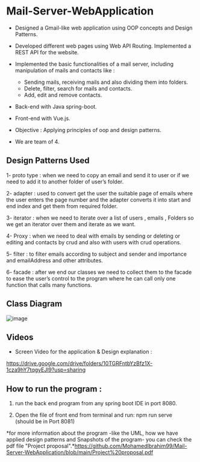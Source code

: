 # Mail-Server-WebApplication

- Designed a Gmail-like web application using OOP concepts and Design Patterns. 
- Developed different web pages using Web API Routing. Implemented a REST API for the website. 
- Implemented the basic functionalities of a mail server, including manipulation of mails and contacts like : 
  - Sending mails, receiving mails and also dividing them into folders. 
  - Delete, filter, search for mails and contacts.
  - Add, edit and remove contacts.


- Back-end with Java spring-boot. 

- Front-end with Vue.js.
- Objective : Applying principles of oop and design patterns.
- We are team of 4.
 
 
 ## Design Patterns Used

 1- proto type : when we need to copy an email and send it to user or if we need to add it to another folder of user’s folder.

 2- adapter : used to convert get the user the suitable page of emails where the user enters the page number and the adapter converts it into start and end index and get them from required folder.

 3- iterator : when we need to iterate over a list of users , emails , Folders so we get an iterator over them and iterate as we want.

 4- Proxy : when we need to deal with emails by sending or deleting or editing and contacts by crud and also with users with crud operations.

 5- filter : to filter emails according to subject and sender and importance and emailAddress and other attributes.

 6- facade : after we end our classes we need to collect them to the facade to ease the user’s control to the program where he can call only one function that calls many functions.
 
 
 ## Class Diagram
 
 
 
 ![image](https://user-images.githubusercontent.com/61321123/168186528-7d62e183-cbc8-4813-8b73-8afb6f27e64f.png)



## Videos 

- Screen Video for the application & Design explanation :

https://drive.google.com/drive/folders/10TGRFntbYzBfz1X-1cza9hY7tqgyEJl9?usp=sharing

 ## How to run the program :

1. run the back end program from any spring boot IDE in port 8080.

2. Open the file of  front end from terminal and run: 
npm run serve   
(should be in Port 8081)




*for more information about the program -like the UML, how we have applied design patterns and Snapshots of the program- you can check the pdf file "Project proposal".*https://github.com/MohamedIbrahim99/Mail-Server-WebApplication/blob/main/Project%20proposal.pdf
